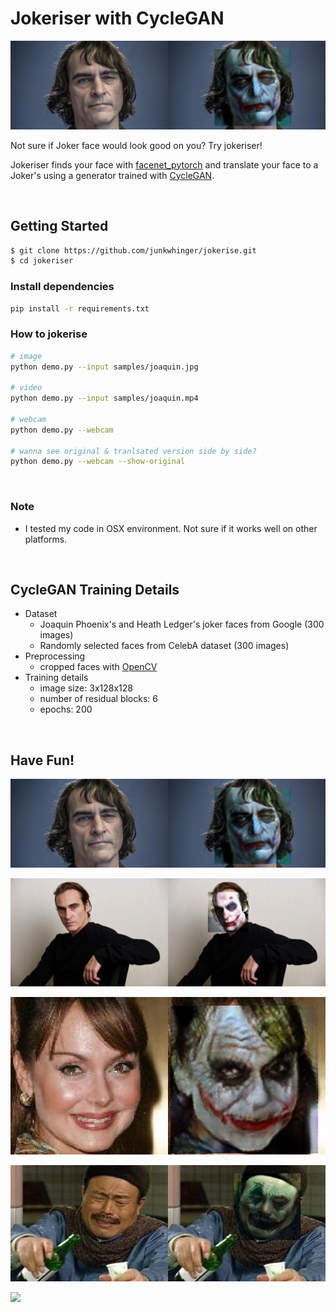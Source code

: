 # Jokeriser with CycleGAN

![](translated_samples/joaquin.jpg)

Not sure if Joker face would look good on you? Try jokeriser!

Jokeriser finds your face with <a href="https://github.com/timesler/facenet-pytorch">facenet_pytorch</a>  and translate your face to a Joker's using a generator trained with <a href="https://arxiv.org/pdf/1703.10593.pdf">CycleGAN</a>. 

<br>

## Getting Started

```bash
$ git clone https://github.com/junkwhinger/jokerise.git
$ cd jokeriser
```

### Install dependencies

```bash
pip install -r requirements.txt
```

### How to jokerise

```bash
# image
python demo.py --input samples/joaquin.jpg

# video
python demo.py --input samples/joaquin.mp4

# webcam
python demo.py --webcam

# wanna see original & tranlsated version side by side?
python demo.py --webcam --show-original
```

<br>

### Note

- I tested my code in OSX environment. Not sure if it works well on other platforms.

<br>

## CycleGAN Training Details

- Dataset
  - Joaquin Phoenix's and Heath Ledger's joker faces from Google (300 images)
  - Randomly selected faces from CelebA dataset (300 images)
- Preprocessing
  - cropped faces with <a href="https://www.pyimagesearch.com/2018/02/26/face-detection-with-opencv-and-deep-learning/">OpenCV</a>
- Training details
  - image size: 3x128x128
  - number of residual blocks: 6
  - epochs: 200

<br>

## Have Fun!

![](translated_samples/joaquin.jpg)

![](translated_samples/joaquin2.jpg)

![](translated_samples/lady.jpg)

![](translated_samples/kim.jpg)

![](translated_samples/joaquin.gif)